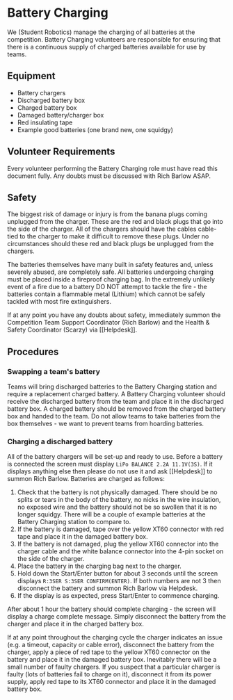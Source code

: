 # Battery Charging

We (Student Robotics) manage the charging of all batteries at the competition. Battery Charging volunteers are responsible for ensuring that there is a continuous supply of charged batteries available for use by teams.

## Equipment

 * Battery chargers
 * Discharged battery box
 * Charged battery box
 * Damaged battery/charger box
 * Red insulating tape
 * Example good batteries (one brand new, one squidgy)

## Volunteer Requirements

Every volunteer performing the Battery Charging role must have read this document fully. Any doubts must be discussed with Rich Barlow ASAP.

## Safety

The biggest risk of damage or injury is from the banana plugs coming unplugged from the charger. These are the red and black plugs that go into the side of the charger. All of the chargers should have the cables cable-tied to the charger to make it difficult to remove these plugs. Under no circumstances should these red and black plugs be unplugged from the chargers.

The batteries themselves have many built in safety features and, unless severely abused, are completely safe. All batteries undergoing charging must be placed inside a fireproof charging bag. In the extremely unlikely event of a fire due to a battery DO NOT attempt to tackle the fire - the batteries contain a flammable metal (Lithium) which cannot be safely tackled with most fire extinguishers.

If at any point you have any doubts about safety, immediately summon the Competition Team Support Coordinator (Rich Barlow) and the Health & Safety Coordinator (Scarzy) via [[Helpdesk]].

## Procedures

### Swapping a team's battery

Teams will bring discharged batteries to the Battery Charging station and require a replacement charged battery. A Battery Charging volunteer should receive the discharged battery from the team and place it in the discharged battery box. A charged battery should be removed from the charged battery box and handed to the team. Do not allow teams to take batteries from the box themselves - we want to prevent teams from hoarding batteries.

### Charging a discharged battery

All of the battery chargers will be set-up and ready to use. Before a battery is connected the screen must display `LiPo BALANCE 2.2A 11.1V(3S)`. If it displays anything else then please do not use it and ask [[Helpdesk]] to summon Rich Barlow. Batteries are charged as follows:

 1. Check that the battery is not physically damaged. There should be no splits or tears in the body of the battery, no nicks in the wire insulation, no exposed wire and the battery should not be so swollen that it is no longer squidgy. There will be a couple of example batteries at the Battery Charging station to compare to.
 1. If the battery is damaged, tape over the yellow XT60 connector with red tape and place it in the damaged battery box.
 1. If the battery is not damaged, plug the yellow XT60 connector into the charger cable and the white balance connector into the 4-pin socket on the side of the charger.
 1. Place the battery in the charging bag next to the charger.
 1. Hold down the Start/Enter button for about 3 seconds until the screen displays `R:3SER S:3SER CONFIRM(ENTER)`. If both numbers are not 3 then disconnect the battery and summon Rich Barlow via Helpdesk.
 1. If the display is as expected, press Start/Enter to commence charging.

After about 1 hour the battery should complete charging - the screen will display a charge complete message. Simply disconnect the battery from the charger and place it in the charged battery box.

If at any point throughout the charging cycle the charger indicates an issue (e.g. a timeout, capacity or cable error), disconnect the battery from the charger, apply a piece of red tape to the yellow XT60 connector on the battery and place it in the damaged battery box. Inevitably there will be a small number of faulty chargers. If you suspect that a particular charger is faulty (lots of batteries fail to charge on it), disconnect it from its power supply, apply red tape to its XT60 connector and place it in the damaged battery box.